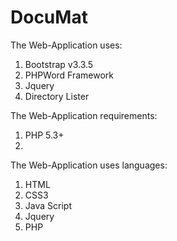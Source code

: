 # DocuMat

The Web-Application uses:

1. Bootstrap v3.3.5
2. PHPWord Framework
3. Jquery
4. Directory Lister



The Web-Application requirements:

1. PHP 5.3+
2. 


The Web-Application uses languages:

1. HTML
2. CSS3
3. Java Script
4. Jquery
5. PHP
